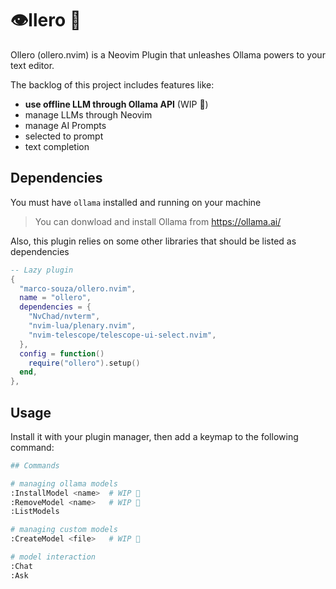 # 👁️llero 🦙

Ollero (ollero.nvim) is a Neovim Plugin that unleashes Ollama powers to your
text editor.

The backlog of this project includes features like:

- **use offline LLM through Ollama API** (WIP 🚧)
- manage LLMs through Neovim
- manage AI Prompts
- selected to prompt
- text completion

## Dependencies

You must have `ollama` installed and running on your machine

> You can donwload and install Ollama from https://ollama.ai/

Also, this plugin relies on some other libraries that should be listed as
dependencies

```lua
-- Lazy plugin
{
  "marco-souza/ollero.nvim",
  name = "ollero",
  dependencies = {
    "NvChad/nvterm",
    "nvim-lua/plenary.nvim",
    "nvim-telescope/telescope-ui-select.nvim",
  },
  config = function()
    require("ollero").setup()
  end,
},
```

## Usage

Install it with your plugin manager, then add a keymap to the following command:

```sh
## Commands

# managing ollama models
:InstallModel <name>  # WIP 🚧
:RemoveModel <name>   # WIP 🚧
:ListModels

# managing custom models
:CreateModel <file>   # WIP 🚧

# model interaction
:Chat
:Ask
```
